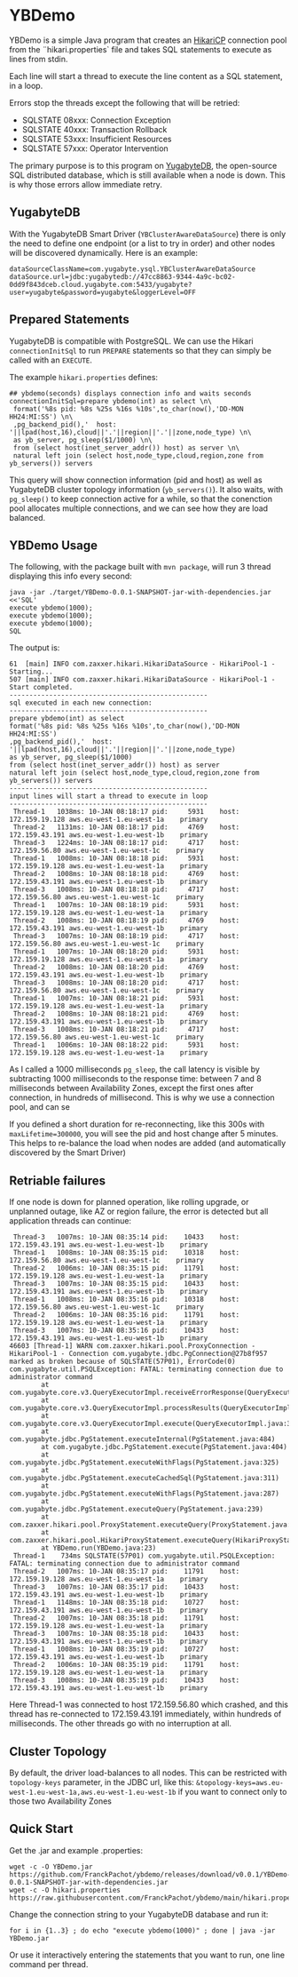 # YBDemo

YBDemo is a simple Java program that creates an [HikariCP](https://github.com/brettwooldridge/HikariCP) connection pool from the ¨hikari.properties` file and takes SQL statements to execute as lines from stdin. 

Each line will start a thread to execute the line content as a SQL statement, in a loop.

Errors stop the threads except the following that will be retried:

- SQLSTATE 08xxx: Connection Exception
- SQLSTATE 40xxx: Transaction Rollback
- SQLSTATE 53xxx: Insufficient Resources
- SQLSTATE 57xxx: Operator Intervention

The primary purpose is to this program on [YugabyteDB](https://www.yugabyte.com), the open-source SQL distributed database, which is still available when a node is down. This is why those errors allow immediate retry.

## YugabyteDB 

With the YugabyteDB Smart Driver (`YBClusterAwareDataSource`) there is only the need to define one endpoint (or a list to try in order) and other nodes will be discovered dynamically. Here is an example:
```
dataSourceClassName=com.yugabyte.ysql.YBClusterAwareDataSource
dataSource.url=jdbc:yugabytedb://47cc8863-9344-4a9c-bc02-0dd9f843dceb.cloud.yugabyte.com:5433/yugabyte?user=yugabyte&password=yugabyte&loggerLevel=OFF
```

## Prepared Statements 

YugabyteDB is compatible with PostgreSQL. We can use the Hikari `connectionInitSql` to run `PREPARE` statements so that they can simply be called with an `EXECUTE`.

The example `hikari.properties` defines:
```
## ybdemo(seconds) displays connection info and waits seconds
connectionInitSql=prepare ybdemo(int) as select \n\
 format('%8s pid: %8s %25s %16s %10s',to_char(now(),'DD-MON HH24:MI:SS') \n\
 ,pg_backend_pid(),'  host: '||lpad(host,16),cloud||'.'||region||'.'||zone,node_type) \n\
 as yb_server, pg_sleep($1/1000) \n\
 from (select host(inet_server_addr()) host) as server \n\
 natural left join (select host,node_type,cloud,region,zone from yb_servers()) servers
```
This query will show connection information (pid and host) as well as YugabyteDB cluster topology information (`yb_servers()`). It also waits, with `pg_sleep()` to keep connection active for a while, so that the conenction pool allocates multiple connections, and we can see how they are load balanced.

## YBDemo Usage

The following, with the package built with `mvn package`, will run 3 thread displaying this info every second:
```
java -jar ./target/YBDemo-0.0.1-SNAPSHOT-jar-with-dependencies.jar <<'SQL'
execute ybdemo(1000);
execute ybdemo(1000);
execute ybdemo(1000);
SQL
```
The output is:
```
61  [main] INFO com.zaxxer.hikari.HikariDataSource - HikariPool-1 - Starting...
507 [main] INFO com.zaxxer.hikari.HikariDataSource - HikariPool-1 - Start completed.
--------------------------------------------------
sql executed in each new connection:
--------------------------------------------------
prepare ybdemo(int) as select
format('%8s pid: %8s %25s %16s %10s',to_char(now(),'DD-MON HH24:MI:SS')
,pg_backend_pid(),'  host: '||lpad(host,16),cloud||'.'||region||'.'||zone,node_type)
as yb_server, pg_sleep($1/1000)
from (select host(inet_server_addr()) host) as server
natural left join (select host,node_type,cloud,region,zone from yb_servers()) servers
--------------------------------------------------
input lines will start a thread to execute in loop
--------------------------------------------------
 Thread-1   1038ms: 10-JAN 08:18:17 pid:     5931    host:   172.159.19.128 aws.eu-west-1.eu-west-1a    primary
 Thread-2   1131ms: 10-JAN 08:18:17 pid:     4769    host:   172.159.43.191 aws.eu-west-1.eu-west-1b    primary
 Thread-3   1224ms: 10-JAN 08:18:17 pid:     4717    host:    172.159.56.80 aws.eu-west-1.eu-west-1c    primary
 Thread-1   1008ms: 10-JAN 08:18:18 pid:     5931    host:   172.159.19.128 aws.eu-west-1.eu-west-1a    primary
 Thread-2   1008ms: 10-JAN 08:18:18 pid:     4769    host:   172.159.43.191 aws.eu-west-1.eu-west-1b    primary
 Thread-3   1008ms: 10-JAN 08:18:18 pid:     4717    host:    172.159.56.80 aws.eu-west-1.eu-west-1c    primary
 Thread-1   1007ms: 10-JAN 08:18:19 pid:     5931    host:   172.159.19.128 aws.eu-west-1.eu-west-1a    primary
 Thread-2   1008ms: 10-JAN 08:18:19 pid:     4769    host:   172.159.43.191 aws.eu-west-1.eu-west-1b    primary
 Thread-3   1007ms: 10-JAN 08:18:19 pid:     4717    host:    172.159.56.80 aws.eu-west-1.eu-west-1c    primary
 Thread-1   1007ms: 10-JAN 08:18:20 pid:     5931    host:   172.159.19.128 aws.eu-west-1.eu-west-1a    primary
 Thread-2   1008ms: 10-JAN 08:18:20 pid:     4769    host:   172.159.43.191 aws.eu-west-1.eu-west-1b    primary
 Thread-3   1008ms: 10-JAN 08:18:20 pid:     4717    host:    172.159.56.80 aws.eu-west-1.eu-west-1c    primary
 Thread-1   1007ms: 10-JAN 08:18:21 pid:     5931    host:   172.159.19.128 aws.eu-west-1.eu-west-1a    primary
 Thread-2   1008ms: 10-JAN 08:18:21 pid:     4769    host:   172.159.43.191 aws.eu-west-1.eu-west-1b    primary
 Thread-3   1008ms: 10-JAN 08:18:21 pid:     4717    host:    172.159.56.80 aws.eu-west-1.eu-west-1c    primary
 Thread-1   1006ms: 10-JAN 08:18:22 pid:     5931    host:   172.159.19.128 aws.eu-west-1.eu-west-1a    primary
```

As I called a 1000 milliseconds `pg_sleep`, the call latency is visible by subtracting 1000 milliseconds to the response time: between 7 and 8 milliseconds between Availability Zones, except the first ones after connection, in hundreds of millisecond. This is why we use a connection pool, and can se 

If you defined a short duration for re-reconnecting, like this 300s with `maxLifetime=300000`, you will see the pid and host change after 5 minutes. This helps to re-balance the load when nodes are added (and automatically discovered by the Smart Driver)

## Retriable failures

If one node is down for planned operation, like rolling upgrade, or unplanned outage, like AZ or region failure, the error is detected but all application threads can continue:
```
 Thread-3   1007ms: 10-JAN 08:35:14 pid:    10433    host:   172.159.43.191 aws.eu-west-1.eu-west-1b    primary
 Thread-1   1008ms: 10-JAN 08:35:15 pid:    10318    host:    172.159.56.80 aws.eu-west-1.eu-west-1c    primary
 Thread-2   1006ms: 10-JAN 08:35:15 pid:    11791    host:   172.159.19.128 aws.eu-west-1.eu-west-1a    primary
 Thread-3   1007ms: 10-JAN 08:35:15 pid:    10433    host:   172.159.43.191 aws.eu-west-1.eu-west-1b    primary
 Thread-1   1008ms: 10-JAN 08:35:16 pid:    10318    host:    172.159.56.80 aws.eu-west-1.eu-west-1c    primary
 Thread-2   1006ms: 10-JAN 08:35:16 pid:    11791    host:   172.159.19.128 aws.eu-west-1.eu-west-1a    primary
 Thread-3   1007ms: 10-JAN 08:35:16 pid:    10433    host:   172.159.43.191 aws.eu-west-1.eu-west-1b    primary
46603 [Thread-1] WARN com.zaxxer.hikari.pool.ProxyConnection - HikariPool-1 - Connection com.yugabyte.jdbc.PgConnection@27b8f957 marked as broken because of SQLSTATE(57P01), ErrorCode(0)
com.yugabyte.util.PSQLException: FATAL: terminating connection due to administrator command
        at com.yugabyte.core.v3.QueryExecutorImpl.receiveErrorResponse(QueryExecutorImpl.java:2679)
        at com.yugabyte.core.v3.QueryExecutorImpl.processResults(QueryExecutorImpl.java:2359)
        at com.yugabyte.core.v3.QueryExecutorImpl.execute(QueryExecutorImpl.java:349)
        at com.yugabyte.jdbc.PgStatement.executeInternal(PgStatement.java:484)
        at com.yugabyte.jdbc.PgStatement.execute(PgStatement.java:404)
        at com.yugabyte.jdbc.PgStatement.executeWithFlags(PgStatement.java:325)
        at com.yugabyte.jdbc.PgStatement.executeCachedSql(PgStatement.java:311)
        at com.yugabyte.jdbc.PgStatement.executeWithFlags(PgStatement.java:287)
        at com.yugabyte.jdbc.PgStatement.executeQuery(PgStatement.java:239)
        at com.zaxxer.hikari.pool.ProxyStatement.executeQuery(ProxyStatement.java:110)
        at com.zaxxer.hikari.pool.HikariProxyStatement.executeQuery(HikariProxyStatement.java)
        at YBDemo.run(YBDemo.java:23)
 Thread-1    734ms SQLSTATE(57P01) com.yugabyte.util.PSQLException: FATAL: terminating connection due to administrator command
 Thread-2   1007ms: 10-JAN 08:35:17 pid:    11791    host:   172.159.19.128 aws.eu-west-1.eu-west-1a    primary
 Thread-3   1007ms: 10-JAN 08:35:17 pid:    10433    host:   172.159.43.191 aws.eu-west-1.eu-west-1b    primary
 Thread-1   1148ms: 10-JAN 08:35:18 pid:    10727    host:   172.159.43.191 aws.eu-west-1.eu-west-1b    primary
 Thread-2   1007ms: 10-JAN 08:35:18 pid:    11791    host:   172.159.19.128 aws.eu-west-1.eu-west-1a    primary
 Thread-3   1007ms: 10-JAN 08:35:18 pid:    10433    host:   172.159.43.191 aws.eu-west-1.eu-west-1b    primary
 Thread-1   1008ms: 10-JAN 08:35:19 pid:    10727    host:   172.159.43.191 aws.eu-west-1.eu-west-1b    primary
 Thread-2   1006ms: 10-JAN 08:35:19 pid:    11791    host:   172.159.19.128 aws.eu-west-1.eu-west-1a    primary
 Thread-3   1008ms: 10-JAN 08:35:19 pid:    10433    host:   172.159.43.191 aws.eu-west-1.eu-west-1b    primary
```
Here Thread-1 was connected to host 172.159.56.80 which crashed, and this thread has re-connected to 172.159.43.191 immediately, within hundreds of milliseconds. The other threads go with no interruption at all.

## Cluster Topology

By default, the driver load-balances to all nodes. This can be restricted with `topology-keys` parameter, in the JDBC url, like this: `&topology-keys=aws.eu-west-1.eu-west-1a,aws.eu-west-1.eu-west-1b` if you want to connect only to those two Availability Zones

## Quick Start

Get the .jar and example .properties:
```
wget -c -O YBDemo.jar https://github.com/FranckPachot/ybdemo/releases/download/v0.0.1/YBDemo-0.0.1-SNAPSHOT-jar-with-dependencies.jar
wget -c -O hikari.properties https://raw.githubusercontent.com/FranckPachot/ybdemo/main/hikari.properties
```
Change the connection string to your YugabyteDB database and run it:
```
for i in {1..3} ; do echo "execute ybdemo(1000)" ; done | java -jar YBDemo.jar
```

Or use it interactively entering the statements that you want to run, one line command per thread.

